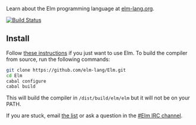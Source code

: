 Learn about the Elm programming language at [elm-lang.org](http://elm-lang.org/).

[![Build Status](https://travis-ci.org/elm-lang/Elm.png)](https://travis-ci.org/elm-lang/Elm)

## Install

Follow [these instructions][installer] if you just want to use Elm. To build
the compiler from source, run the following commands:

 [installer]: https://github.com/elm-lang/elm-platform/blob/master/README.md#elm-platform 

```bash
git clone https://github.com/elm-lang/Elm.git
cd Elm
cabal configure
cabal build
```

This will build the compiler in `/dist/build/elm/elm` but it will not be on
your PATH.

If you are stuck, email
[the list](https://groups.google.com/forum/?fromgroups#!forum/elm-discuss)
or ask a question in the
[#Elm IRC channel](http://webchat.freenode.net/?channels=elm). 
